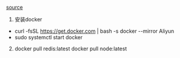 [source]()

1. 安装docker 
  - curl -fsSL https://get.docker.com | bash -s docker --mirror Aliyun
  - sudo systemctl start docker

2.  docker pull redis:latest
  docker pull node:latest
  